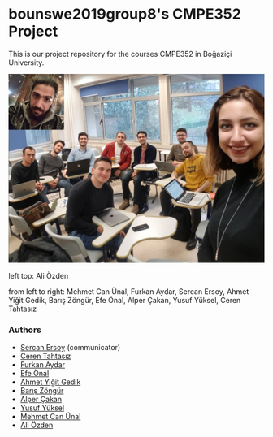 # bounswe2019group8's CMPE352 Project

This is our project repository for the courses CMPE352 in Boğaziçi University. 

![alt text](https://github.com/bounswe/bounswe2019group8/blob/master/images/group-photo.jpeg)

left top: Ali Özden

from left to right: Mehmet Can Ünal, Furkan Aydar, Sercan Ersoy, Ahmet Yiğit Gedik, Barış Zöngür, Efe Önal, Alper Çakan, Yusuf Yüksel, Ceren Tahtasız

### Authors

* [Sercan Ersoy](https://github.com/sercanersoy) (communicator)
* [Ceren Tahtasız](https://github.com/cerentahtasiz)
* [Furkan Aydar](https://github.com/furkanaydar)
* [Efe Önal](https://github.com/efe-onal-2016400267)
* [Ahmet Yiğit Gedik](https://github.com/ahmetyigitgedik)
* [Barış Zöngür](https://github.com/baris-zongur-2016400285)
* [Alper Çakan](https://github.com/alpercakan)
* [Yusuf Yüksel](https://github.com/yusufyuksel96)
* [Mehmet Can Ünal](https://github.com/m-canunal)
* [Ali Özden](https://github.com/ozdenali)
